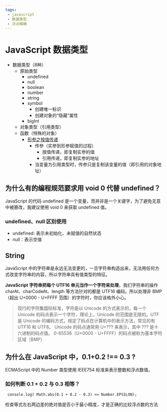 ```yaml
---
tags:
 - javascript
 - 数据类型
 - 浮点精确
---
```

# JavaScript 数据类型

- 数据类型（8种）
  - 原始类型
    - undefined
    - null
    - boolean
    - number
    - string
    - symbol
      - 创建唯一标识
      - 创建对象的“隐藏”属性
    - bigInt
  - 对象类型（引用类型）
  - 函数（特殊的对象）
    - [形参之按值传递](https://github.com/mqyqingfeng/Blog/issues/10)
      - 传参（实参到形参赋值的过程）
        - 按值传递，即复制实参的值
        - 引用传递，即复制实参的地址
      - 当变量为引用类型时，传参只是复制该变量的值（即引用的对象地址）  

## 为什么有的编程规范要求用 void 0 代替 undefined？

JavaScript 的代码 undefined 是一个变量，而并非是一个关键字，为了避免无意中被篡改，我建议使用 void 0 来获取 undefined 值。

### undefined、null 区别使用

- undefined: 表示未初始化、未赋值的自然状态
- null：表示空值

## String

JavaScript 中的字符串是永远无法变更的，一旦字符串构造出来，无法用任何方式改变字符串的内容，所以字符串具有值类型的特征。

**JavaScript 字符串把每个 UTF16 单元当作一个字符来处理**，我们字符串的操作 charAt、charCodeAt、length 等方法针对的都是 UTF16 编码。所以处理非 BMP（超出 U+0000 - U+FFFF 范围）的字符时，你应该格外小心。

> 现行的字符集国际标准，字符是以 Unicode 的方式表示的，每一个 Unicode 的码点表示一个字符，理论上，Unicode 的范围是无限的。UTF 是 Unicode 的编码方式，规定了码点在计算机中的表示方法，常见的有 UTF16 和 UTF8。 Unicode 的码点通常用 U+??? 来表示，其中 ??? 是十六进制的码点值。 0-65536（U+0000 - U+FFFF）的码点被称为基本字符区域（BMP）

## 为什么在 JavaScript 中，0.1+0.2 !== 0.3 ?

ECMAScript 中的 Number 类型使用 IEEE754 标准来表示整数和浮点数值。

### 如何判断 0.1 + 0.2 与 0.3 相等？

 ` console.log( Math.abs(0.1 + 0.2 - 0.3) <= Number.EPSILON);`

检查等式左右两边差的绝对值是否小于最小精度，才是正确的比较浮点数的方法
